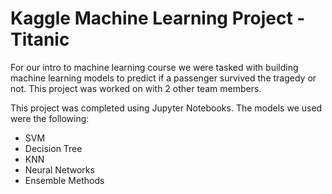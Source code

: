 # Kaggle Machine Learning Project - Titanic

For our intro to machine learning course we were tasked with building machine learning models to predict if a passenger survived the tragedy or not. This project was worked on with 2 other team members.

This project was completed using Jupyter Notebooks. The models we used were the following:
- SVM
- Decision Tree
- KNN
- Neural Networks
- Ensemble Methods
